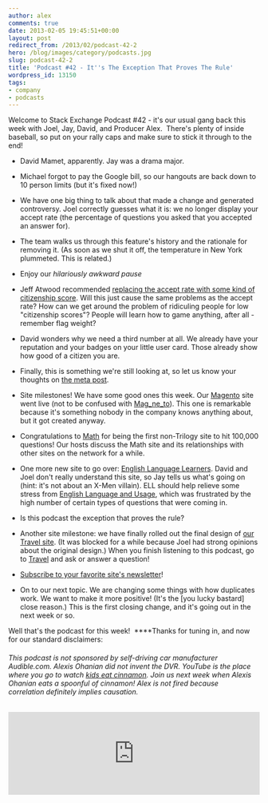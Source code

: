 ```yaml
---
author: alex
comments: true
date: 2013-02-05 19:45:51+00:00
layout: post
redirect_from: /2013/02/podcast-42-2
hero: /blog/images/category/podcasts.jpg
slug: podcast-42-2
title: 'Podcast #42 - It''s The Exception That Proves The Rule'
wordpress_id: 13150
tags:
- company
- podcasts
---
```


Welcome to Stack Exchange Podcast #42 - it's our usual gang back this week with Joel, Jay, David, and Producer Alex.  There's plenty of inside baseball, so put on your rally caps and make sure to stick it through to the end!



	
  * David Mamet, apparently. Jay was a drama major.

	
  * Michael forgot to pay the Google bill, so our hangouts are back down to 10 person limits (but it's fixed now!)

	
  * We have one big thing to talk about that made a change and generated controversy. Joel correctly guesses what it is: we no longer display your accept rate (the percentage of questions you asked that you accepted an answer for).

	
  * The team walks us through this feature's history and the rationale for removing it. (As soon as we shut it off, the temperature in New York plummeted. This is related.)

	
  * Enjoy our _hilariously awkward pause_

	
  * Jeff Atwood recommended [replacing the accept rate with some kind of citizenship score](http://meta.stackoverflow.com/questions/165179/replace-accept-rate-with-citizenship-level). Will this just cause the same problems as the accept rate? How can we get around the problem of ridiculing people for low "citizenship scores"? People will learn how to game anything, after all - remember flag weight?

	
  * David wonders why we need a third number at all. We already have your reputation and your badges on your little user card. Those already show how good of a citizen you are.

	
  * Finally, this is something we're still looking at, so let us know your thoughts on [the meta post](http://meta.stackoverflow.com/questions/165179/replace-accept-rate-with-citizenship-level).

	
  * Site milestones! We have some good ones this week. Our [Magento](http://magento.stackexchange.com/) site went live (not to be confused with [Mag_ne_to](http://fc09.deviantart.net/fs11/i/2006/238/0/0/Erik_Magnus_Magneto_Colors_by_ErikVonLehmann.jpg)). This one is remarkable because it's something nobody in the company knows anything about, but it got created anyway.

	
  * Congratulations to [Math](http://mathematics.stackexchange.com/) for being the first non-Trilogy site to hit 100,000 questions! Our hosts discuss the Math site and its relationships with other sites on the network for a while.

	
  * One more new site to go over: [English Language Learners](http://ell.stackexchange.com/). David and Joel don't really understand this site, so Jay tells us what's going on (hint: it's not about an X-Men villain). ELL should help relieve some stress from [English Language and Usage](http://english.stackexchange.com/), which was frustrated by the high number of certain types of questions that were coming in.

	
  * Is this podcast the exception that proves the rule?

	
  * Another site milestone: we have finally rolled out the final design of [our Travel site](http://travel.stackexchange.com/). (It was blocked for a while because Joel had strong opinions about the original design.) When you finish listening to this podcast, go to [Travel](http://travel.stackexchange.com/) and ask or answer a question!

	
  * [Subscribe to your favorite site's newsletter](http://stackexchange.com/newsletters)!

	
  * On to our next topic. We are changing some things with how duplicates work. We want to make it more positive! (It's the [you lucky bastard] close reason.) This is the first closing change, and it's going out in the next week or so.


Well that's the podcast for this week!  ****Thanks for tuning in, and now for our standard disclaimers:


###### _This podcast is not sponsored by self-driving car manufacturer Audible.com. Alexis Ohanian did not invent the DVR. YouTube is the place where you go to watch [kids eat cinnamon](http://www.cinnamonchallenge.com/). Join us next week when Alexis Ohanian eats a spoonful of cinnamon! Alex is not fired because correlation definitely implies causation._




<p><iframe src="https://w.soundcloud.com/player/?url=http%3A%2F%2Fapi.soundcloud.com%2Ftracks%2F77975208" height="166" width="100%" frameborder="no" scrolling="no"></iframe></p>